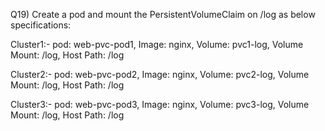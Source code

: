 Q19) Create a pod and mount the PersistentVolumeClaim on /log as below specifications:

Cluster1:-
pod: web-pvc-pod1, Image: nginx, Volume: pvc1-log, Volume Mount: /log, Host Path: /log

Cluster2:-
pod: web-pvc-pod2, Image: nginx, Volume: pvc2-log, Volume Mount: /log, Host Path: /log

Cluster3:-
pod: web-pvc-pod3, Image: nginx, Volume: pvc3-log, Volume Mount: /log, Host Path: /log
